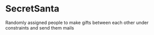 # SecretSanta
Randomly assigned people to make gifts between each other under constraints and send them mails
